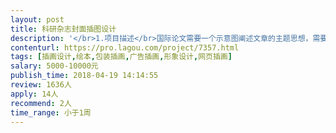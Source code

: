 ```yaml
---                
layout: post       
title: 科研杂志封面插图设计           
description: '</br>1.项目描述</br>国际论文需要一个示意图阐述文章的主题思想，需要绘画人物及设计相应的流程。</br></br>2.人员要求：</br>有专业设计学背景，以及相关作品储备。</br>需要绘画指定内容的插图，用于解释科研发现。</br>需要极强的审美能力和绘画技术，具有创新和完美精神。</br>需要在北京地区，接受面谈和及时修改。</br>'     
contenturl: https://pro.lagou.com/project/7357.html      
tags: [插画设计,绘本,包装插画,广告插画,形象设计,网页插画]            
salary: 5000-10000元          
publish_time: 2018-04-19 14:14:55         
review: 1636人                   
apply: 14人                   
recommend: 2人                   
time_range: 小于1周              
---                 
```

